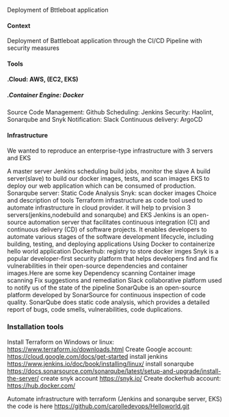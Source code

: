 Deployment of Bttleboat application
#### Context
Deployment of Battleboat application through the CI/CD Pipeline with security measures
#### Tools
 #### .Cloud: AWS, (EC2, EKS)
 ##### .Container Engine: Docker
Source Code Management: Github
Scheduling: Jenkins
Security: Haolint, Sonarqube and Snyk
Notification: Slack
Continuous delivery: ArgoCD
#### Infrastructure
We wanted to reproduce an enterprise-type infrastructure with 3 servers and EKS

A master server Jenkins scheduling build jobs, monitor the slave
A build server(slave) to build our docker images, tests, and scan images
EKS  to deploy our web application which can be consumed of production.
Sonarqube server: Static Code Analysis
Snyk: scan docker images
Choice and description of tools
Terraform infrastructure as code tool used to automate infrastructure in cloud provider. it will help to prvision 3 servers(jenkins,nodebuild and sonarqube) and EKS
Jenkins is an open-source automation server that facilitates continuous integration (CI) and continuous delivery (CD) of software projects. It enables developers to automate various stages of the software development lifecycle, including building, testing, and deploying applications
Using Docker to containerize hello world application
Dockerhub: registry to store docker imges
Snyk is a popular developer-first security platform that helps developers find and fix vulnerabilities in their open-source dependencies and container images.Here are some key
Dependency scanning
Container image scanning
Fix suggestions and remediation
Slack collaborative platform used to notify us of the state of the pipeline
SonarQube is an open-source platform developed by SonarSource for continuous inspection of code quality. SonarQube does static code analysis, which provides a detailed report of bugs, code smells, vulnerabilities, code duplications.
### Installation tools
Install Terraform on Windows or linux: https://www.terraform.io/downloads.html
Create Google account: https://cloud.google.com/docs/get-started
install jenkins https://www.jenkins.io/doc/book/installing/linux/
install sonarqube https://docs.sonarsource.com/sonarqube/latest/setup-and-upgrade/install-the-server/
create snyk account https://snyk.io/
Create dockerhub account: https://hub.docker.com/

Automate infrastructure with terraform (Jenkins and sonarqube server, EKS) the code is here https://github.com/carolledevops/Helloworld.git

